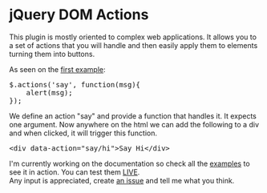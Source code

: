 jQuery DOM Actions
=================

This plugin is mostly oriented to complex web applications.
It allows you to a set of actions that you will handle and then easily apply them to elements turning them into buttons.

As seen on the [first example](https://github.com/flesler/jquery.domActions/tree/master/examples/single-action.html):
<pre>
$.actions('say', function(msg){
	alert(msg);
});
</pre>

We define an action "say" and provide a function that handles it. It expects one argument.
Now anywhere on the html we can add the following to a div and when clicked, it will trigger this function.
<pre>
&lt;div data-action="say/hi">Say Hi&lt;/div>
</pre>

I'm currently working on the documentation so check all the [examples](https://github.com/flesler/jquery.domActions/tree/master/examples/) to see it in action. You can test them [LIVE](http://htmlpreview.github.io/?https://github.com/flesler/jquery.domActions/blob/master/examples/index.html).<br />
Any input is appreciated, create [an issue](https://github.com/flesler/jquery.domActions/issues/new) and tell me what you think.